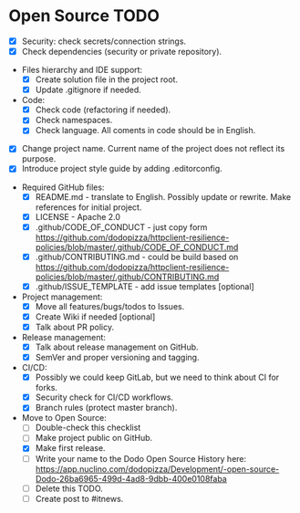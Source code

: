 # Open Source TODO

- [x] Security: check secrets/connection strings.
- [x] Check dependencies (security or private repository).
- Files hierarchy and IDE support:
  - [x] Create solution file in the project root.
  - [x] Update .gitignore if needed.
- Code:
  - [x] Check code (refactoring if needed).
  - [x] Check namespaces.
  - [x] Check language. All coments in code should be in English.
- [x] Change project name. Current name of the project does not reflect its purpose.
- [x] Introduce project style guide by adding .editorconfig.
- Required GitHub files:
  - [x] README.md - translate to English. Possibly update or rewrite. Make references for initial project.
  - [x] LICENSE - Apache 2.0
  - [x] .github/CODE_OF_CONDUCT - just copy form <https://github.com/dodopizza/httpclient-resilience-policies/blob/master/.github/CODE_OF_CONDUCT.md>
  - [x] .github/CONTRIBUTING.md - could be build based on <https://github.com/dodopizza/httpclient-resilience-policies/blob/master/.github/CONTRIBUTING.md>
  - [x] .github/ISSUE_TEMPLATE - add issue templates [optional]
- Project management:
  - [x] Move all features/bugs/todos to Issues.
  - [x] Create Wiki if needed [optional]
  - [x] Talk about PR policy.
- Release management:
  - [x] Talk about release management on GitHub.
  - [x] SemVer and proper versioning and tagging.
- CI/CD:
  - [x] Possibly we could keep GitLab, but we need to think about CI for forks.
  - [x] Security check for CI/CD workflows.
  - [x] Branch rules (protect master branch).
- Move to Open Source:
  - [ ] Double-check this checklist
  - [ ] Make project public on GitHub.
  - [x] Make first release.
  - [ ] Write your name to the Dodo Open Source History here: <https://app.nuclino.com/dodopizza/Development/-open-source-Dodo-26ba6965-499d-4ad8-9dbb-400e0108faba>
  - [ ] Delete this TODO.
  - [ ] Create post to #itnews.